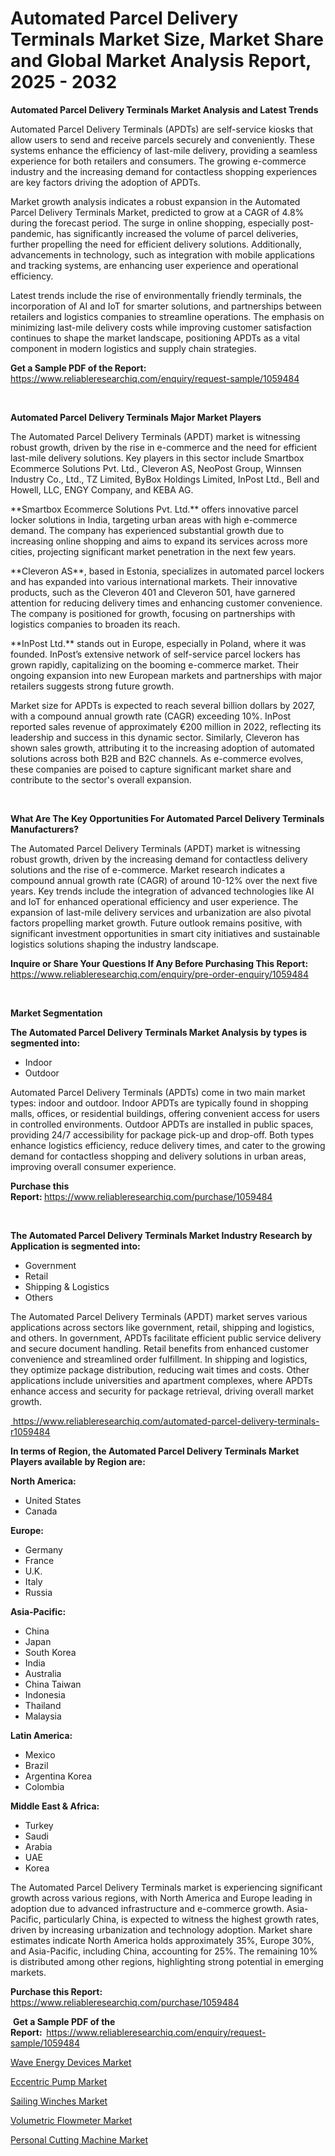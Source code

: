 <p><h1>Automated Parcel Delivery Terminals Market Size, Market Share and Global Market Analysis Report, 2025 - 2032</h1></p><p><strong>Automated Parcel Delivery Terminals Market Analysis and Latest Trends</strong></p>
<p><p>Automated Parcel Delivery Terminals (APDTs) are self-service kiosks that allow users to send and receive parcels securely and conveniently. These systems enhance the efficiency of last-mile delivery, providing a seamless experience for both retailers and consumers. The growing e-commerce industry and the increasing demand for contactless shopping experiences are key factors driving the adoption of APDTs.</p><p>Market growth analysis indicates a robust expansion in the Automated Parcel Delivery Terminals Market, predicted to grow at a CAGR of 4.8% during the forecast period. The surge in online shopping, especially post-pandemic, has significantly increased the volume of parcel deliveries, further propelling the need for efficient delivery solutions. Additionally, advancements in technology, such as integration with mobile applications and tracking systems, are enhancing user experience and operational efficiency.</p><p>Latest trends include the rise of environmentally friendly terminals, the incorporation of AI and IoT for smarter solutions, and partnerships between retailers and logistics companies to streamline operations. The emphasis on minimizing last-mile delivery costs while improving customer satisfaction continues to shape the market landscape, positioning APDTs as a vital component in modern logistics and supply chain strategies.</p></p>
<p><strong>Get a Sample PDF of the Report:&nbsp;</strong> <a href="https://www.reliableresearchiq.com/enquiry/request-sample/1059484?utm_campaign=1144&utm_medium=2&utm_source=Github&utm_content=ia&utm_term=10042025&utm_id=automated-parcel-delivery-terminals">https://www.reliableresearchiq.com/enquiry/request-sample/1059484</a></p>
<p>&nbsp;</p>
<p><strong>Automated Parcel Delivery Terminals Major Market Players</strong></p>
<p><p>The Automated Parcel Delivery Terminals (APDT) market is witnessing robust growth, driven by the rise in e-commerce and the need for efficient last-mile delivery solutions. Key players in this sector include Smartbox Ecommerce Solutions Pvt. Ltd., Cleveron AS, NeoPost Group, Winnsen Industry Co., Ltd., TZ Limited, ByBox Holdings Limited, InPost Ltd., Bell and Howell, LLC, ENGY Company, and KEBA AG.</p><p>**Smartbox Ecommerce Solutions Pvt. Ltd.** offers innovative parcel locker solutions in India, targeting urban areas with high e-commerce demand. The company has experienced substantial growth due to increasing online shopping and aims to expand its services across more cities, projecting significant market penetration in the next few years.</p><p>**Cleveron AS**, based in Estonia, specializes in automated parcel lockers and has expanded into various international markets. Their innovative products, such as the Cleveron 401 and Cleveron 501, have garnered attention for reducing delivery times and enhancing customer convenience. The company is positioned for growth, focusing on partnerships with logistics companies to broaden its reach.</p><p>**InPost Ltd.** stands out in Europe, especially in Poland, where it was founded. InPost’s extensive network of self-service parcel lockers has grown rapidly, capitalizing on the booming e-commerce market. Their ongoing expansion into new European markets and partnerships with major retailers suggests strong future growth.</p><p>Market size for APDTs is expected to reach several billion dollars by 2027, with a compound annual growth rate (CAGR) exceeding 10%. InPost reported sales revenue of approximately €200 million in 2022, reflecting its leadership and success in this dynamic sector. Similarly, Cleveron has shown sales growth, attributing it to the increasing adoption of automated solutions across both B2B and B2C channels. As e-commerce evolves, these companies are poised to capture significant market share and contribute to the sector's overall expansion.</p></p>
<p>&nbsp;</p>
<p><strong>What Are The Key Opportunities For Automated Parcel Delivery Terminals Manufacturers?</strong></p>
<p><p>The Automated Parcel Delivery Terminals (APDT) market is witnessing robust growth, driven by the increasing demand for contactless delivery solutions and the rise of e-commerce. Market research indicates a compound annual growth rate (CAGR) of around 10-12% over the next five years. Key trends include the integration of advanced technologies like AI and IoT for enhanced operational efficiency and user experience. The expansion of last-mile delivery services and urbanization are also pivotal factors propelling market growth. Future outlook remains positive, with significant investment opportunities in smart city initiatives and sustainable logistics solutions shaping the industry landscape.</p></p>
<p><strong>Inquire or Share Your Questions If Any Before Purchasing This Report:</strong> <a href="https://www.reliableresearchiq.com/enquiry/pre-order-enquiry/1059484?utm_campaign=1144&utm_medium=2&utm_source=Github&utm_content=ia&utm_term=10042025&utm_id=automated-parcel-delivery-terminals">https://www.reliableresearchiq.com/enquiry/pre-order-enquiry/1059484</a></p>
<p>&nbsp;</p>
<p><strong>Market Segmentation</strong></p>
<p><strong>The Automated Parcel Delivery Terminals Market Analysis by types is segmented into:</strong></p>
<p><ul><li>Indoor</li><li>Outdoor</li></ul></p>
<p><p>Automated Parcel Delivery Terminals (APDTs) come in two main market types: indoor and outdoor. Indoor APDTs are typically found in shopping malls, offices, or residential buildings, offering convenient access for users in controlled environments. Outdoor APDTs are installed in public spaces, providing 24/7 accessibility for package pick-up and drop-off. Both types enhance logistics efficiency, reduce delivery times, and cater to the growing demand for contactless shopping and delivery solutions in urban areas, improving overall consumer experience.</p></p>
<p><strong>Purchase this Report:&nbsp;</strong><a href="https://www.reliableresearchiq.com/purchase/1059484?utm_campaign=1144&utm_medium=2&utm_source=Github&utm_content=ia&utm_term=10042025&utm_id=automated-parcel-delivery-terminals">https://www.reliableresearchiq.com/purchase/1059484</a></p>
<p>&nbsp;</p>
<p><strong>The Automated Parcel Delivery Terminals Market Industry Research by Application is segmented into:</strong></p>
<p><ul><li>Government</li><li>Retail</li><li>Shipping & Logistics</li><li>Others</li></ul></p>
<p><p>The Automated Parcel Delivery Terminals (APDT) market serves various applications across sectors like government, retail, shipping and logistics, and others. In government, APDTs facilitate efficient public service delivery and secure document handling. Retail benefits from enhanced customer convenience and streamlined order fulfillment. In shipping and logistics, they optimize package distribution, reducing wait times and costs. Other applications include universities and apartment complexes, where APDTs enhance access and security for package retrieval, driving overall market growth.</p></p>
<p><a href="https://www.reliableresearchiq.com/automated-parcel-delivery-terminals-r1059484?utm_campaign=1144&utm_medium=2&utm_source=Github&utm_content=ia&utm_term=10042025&utm_id=automated-parcel-delivery-terminals">&nbsp;https://www.reliableresearchiq.com/automated-parcel-delivery-terminals-r1059484</a></p>
<p><strong>In terms of Region, the Automated Parcel Delivery Terminals Market Players available by Region are:</strong></p>
<p>
    <p> <strong> North America: </strong>
        <ul>
            <li>United States</li>
            <li>Canada</li>
        </ul>
        </p> 
    <p> <strong> Europe: </strong>
        <ul>
            <li>Germany</li>
            <li>France</li>
            <li>U.K.</li>
            <li>Italy</li>
            <li>Russia</li>
        </ul>
        </p> 
    <p> <strong> Asia-Pacific: </strong>
        <ul>
            <li>China</li>
            <li>Japan</li>
            <li>South Korea</li>
            <li>India</li>
            <li>Australia</li>
            <li>China Taiwan</li>
            <li>Indonesia</li>
            <li>Thailand</li>
            <li>Malaysia</li>
        </ul>
        </p> 
    <p> <strong> Latin America: </strong>
        <ul>
            <li>Mexico</li>
            <li>Brazil</li>
            <li>Argentina Korea</li>
            <li>Colombia</li>
        </ul>
        </p> 
    <p> <strong> Middle East & Africa: </strong>
        <ul>
            <li>Turkey</li>
            <li>Saudi</li>
            <li>Arabia</li>
            <li>UAE</li>
            <li>Korea</li>
        </ul>
    </p>
    </p>
<p><p>The Automated Parcel Delivery Terminals market is experiencing significant growth across various regions, with North America and Europe leading in adoption due to advanced infrastructure and e-commerce growth. Asia-Pacific, particularly China, is expected to witness the highest growth rates, driven by increasing urbanization and technology adoption. Market share estimates indicate North America holds approximately 35%, Europe 30%, and Asia-Pacific, including China, accounting for 25%. The remaining 10% is distributed among other regions, highlighting strong potential in emerging markets.</p></p>
<p><strong>Purchase this Report: </strong><a href="https://www.reliableresearchiq.com/purchase/1059484?utm_campaign=1144&utm_medium=2&utm_source=Github&utm_content=ia&utm_term=10042025&utm_id=automated-parcel-delivery-terminals">https://www.reliableresearchiq.com/purchase/1059484</a></p>
<p>&nbsp;<strong>Get a Sample PDF of the Report:&nbsp;&nbsp;</strong><a href="https://www.reliableresearchiq.com/enquiry/request-sample/1059484?utm_campaign=1144&utm_medium=2&utm_source=Github&utm_content=ia&utm_term=10042025&utm_id=automated-parcel-delivery-terminals">https://www.reliableresearchiq.com/enquiry/request-sample/1059484</a></p>
<p><strong></strong></p>
<p><p><a href="https://github.com/oatisorenscl/Market-Research-Report-List-1/blob/main/wave-energy-devices-market.md?utm_campaign=1144&utm_medium=2&utm_source=Github&utm_content=ia&utm_term=10042025&utm_id=automated-parcel-delivery-terminals">Wave Energy Devices Market</a></p><p><a href="https://github.com/jemalapoilly/Market-Research-Report-List-1/blob/main/eccentric-pump-market.md?utm_campaign=1144&utm_medium=2&utm_source=Github&utm_content=ia&utm_term=10042025&utm_id=automated-parcel-delivery-terminals">Eccentric Pump Market</a></p><p><a href="https://github.com/norbyboyse4d/Market-Research-Report-List-1/blob/main/sailing-winches-market.md?utm_campaign=1144&utm_medium=2&utm_source=Github&utm_content=ia&utm_term=10042025&utm_id=automated-parcel-delivery-terminals">Sailing Winches Market</a></p><p><a href="https://github.com/shapurforouz/Market-Research-Report-List-1/blob/main/volumetric-flowmeter-market.md?utm_campaign=1144&utm_medium=2&utm_source=Github&utm_content=ia&utm_term=10042025&utm_id=automated-parcel-delivery-terminals">Volumetric Flowmeter Market</a></p><p><a href="https://github.com/matotwipff14/Market-Research-Report-List-1/blob/main/personal-cutting-machine-market.md?utm_campaign=1144&utm_medium=2&utm_source=Github&utm_content=ia&utm_term=10042025&utm_id=automated-parcel-delivery-terminals">Personal Cutting Machine Market</a></p></p>